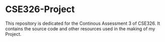 # CSE326-Project
This repository is dedicated for the Continous Assessment 3 of CSE326. It contains the source code and other resources used in the making of my Project.
